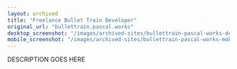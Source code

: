 ```yaml
---
layout: archived
title: "Freelance Bullet Train Developer"
original_url: "bullettrain.pascal.works"
desktop_screenshot: "/images/archived-sites/bullettrain-pascal-works-desktop-20250620.png"
mobile_screenshot: "/images/archived-sites/bullettrain-pascal-works-mobile-20250620.png"
---
```


DESCRIPTION GOES HERE
